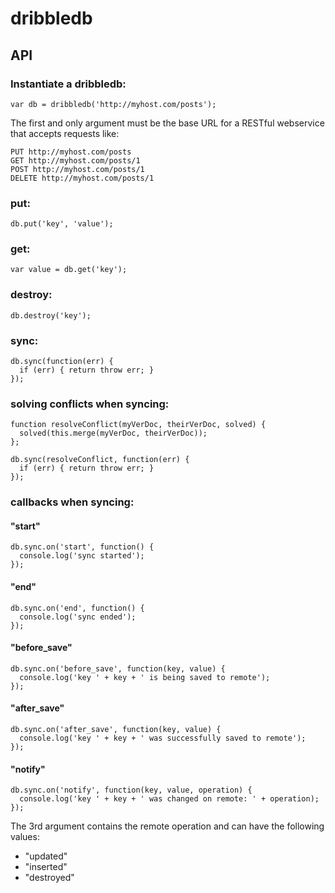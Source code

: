 # dribbledb

## API

### Instantiate a dribbledb:

    var db = dribbledb('http://myhost.com/posts');

The first and only argument must be the base URL for a RESTful webservice that accepts requests like:

    PUT http://myhost.com/posts
    GET http://myhost.com/posts/1
    POST http://myhost.com/posts/1
    DELETE http://myhost.com/posts/1

### put:

    db.put('key', 'value');

### get:

    var value = db.get('key');

### destroy:

    db.destroy('key');

### sync:

    db.sync(function(err) {
      if (err) { return throw err; }
    });

### solving conflicts when syncing:

    function resolveConflict(myVerDoc, theirVerDoc, solved) {
      solved(this.merge(myVerDoc, theirVerDoc));
    };

    db.sync(resolveConflict, function(err) {
      if (err) { return throw err; }
    });

### callbacks when syncing:

#### "start"

    db.sync.on('start', function() {
      console.log('sync started');
    });

#### "end"

    db.sync.on('end', function() {
      console.log('sync ended');
    });

#### "before_save"

    db.sync.on('before_save', function(key, value) {
      console.log('key ' + key + ' is being saved to remote');
    });

#### "after_save"

    db.sync.on('after_save', function(key, value) {
      console.log('key ' + key + ' was successfully saved to remote');
    });

#### "notify"

    db.sync.on('notify', function(key, value, operation) {
      console.log('key ' + key + ' was changed on remote: ' + operation);
    });

The 3rd argument contains the remote operation and can have the following values:

* "updated"
* "inserted"
* "destroyed"